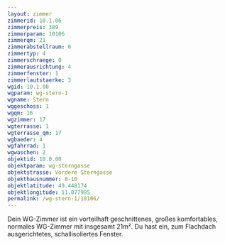 ```yaml
---
layout: zimmer
zimmerid: 10.1.06
zimmerpreis: 389
zimmerparam: 10106
zimmerqm: 21
zimmerabstellraum: 0
zimmertyp: 4
zimmerschraege: 0
zimmerausrichtung: 4
zimmerfenster: 1
zimmerlautstaerke: 3
wgid: 10.1.00
wgparam: wg-stern-1
wgname: Stern
wggeschoss: 1
wgqm: 16
wgzimmer: 17
wgterrasse: 1
wgterrasse_qm: 17
wgbaeder: 4
wgfahrrad: 1
wgwaschen: 2
objektid: 10.0.00
objektparam: wg-sterngasse
objektstrasse: Vordere Sterngasse
objekthausnummer: 8-10
objektlatitude: 49.448174
objektlongitude: 11.077985
permalink: /wg-stern-1/10106/
---
```

Dein WG-Zimmer ist ein vorteilhaft geschnittenes, großes komfortables, normales WG-Zimmer mit insgesamt 21m². Du hast ein, zum Flachdach ausgerichtetes, schallisoliertes Fenster. 